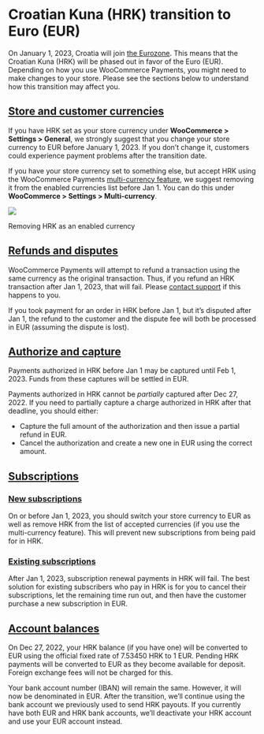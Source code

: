 # Croatian Kuna (HRK) transition to Euro (EUR)

On January 1, 2023, Croatia will join [the Eurozone](https://en.wikipedia.org/wiki/Eurozone). This means that the Croatian Kuna (HRK) will be phased out in favor of the Euro (EUR). Depending on how you use WooCommerce Payments, you might need to make changes to your store. Please see the sections below to understand how this transition may affect you.

## [Store and customer currencies](#store-and-customer-currencies)

If you have HRK set as your store currency under **WooCommerce > Settings > General**, we strongly suggest that you change your store currency to EUR before January 1, 2023. If you don’t change it, customers could experience payment problems after the transition date.

If you have your store currency set to something else, but accept HRK using the WooCommerce Payments [multi-currency feature](https://woocommerce.com/document/woocommerce-payments/currencies/), we suggest removing it from the enabled currencies list before Jan 1. You can do this under **WooCommerce > Settings > Multi-currency**.

![](https://woocommerce.com/wp-content/uploads/2022/12/Screenshot-taken-on-2022-12-12-at-15.50.11-UTC@2x.png)

Removing HRK as an enabled currency

## [Refunds and disputes](#refunds-and-disputes)

WooCommerce Payments will attempt to refund a transaction using the same currency as the original transaction. Thus, if you refund an HRK transaction after Jan 1, 2023, that will fail. Please [contact support](https://woocommerce.com/my-account/create-a-ticket/) if this happens to you.

If you took payment for an order in HRK before Jan 1, but it’s disputed after Jan 1, the refund to the customer and the dispute fee will both be processed in EUR (assuming the dispute is lost).

## [Authorize and capture](#authorize-and-capture)

Payments authorized in HRK before Jan 1 may be captured until Feb 1, 2023. Funds from these captures will be settled in EUR.

Payments authorized in HRK cannot be _partially_ captured after Dec 27, 2022. If you need to partially capture a charge authorized in HRK after that deadline, you should either:

*   Capture the full amount of the authorization and then issue a partial refund in EUR.
*   Cancel the authorization and create a new one in EUR using the correct amount.

## [Subscriptions](#subscriptions)

### [New subscriptions](#new-subscriptions)

On or before Jan 1, 2023, you should switch your store currency to EUR as well as remove HRK from the list of accepted currencies (if you use the multi-currency feature). This will prevent new subscriptions from being paid for in HRK.

### [Existing subscriptions](#existing-subscriptions)

After Jan 1, 2023, subscription renewal payments in HRK will fail. The best solution for existing subscribers who pay in HRK is for you to cancel their subscriptions, let the remaining time run out, and then have the customer purchase a new subscription in EUR.

## [Account balances](#account-balances)

On Dec 27, 2022, your HRK balance (if you have one) will be converted to EUR using the official fixed rate of 7.53450 HRK to 1 EUR. Pending HRK payments will be converted to EUR as they become available for deposit. Foreign exchange fees will not be charged for this.

Your bank account number (IBAN) will remain the same. However, it will now be denominated in EUR. After the transition, we’ll continue using the bank account we previously used to send HRK payouts. If you currently have both EUR and HRK bank accounts, we’ll deactivate your HRK account and use your EUR account instead.